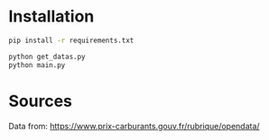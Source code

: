 # Installation

```sh
pip install -r requirements.txt

python get_datas.py
python main.py
```

# Sources

Data from: https://www.prix-carburants.gouv.fr/rubrique/opendata/
